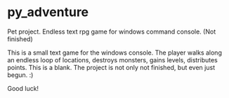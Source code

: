 # py_adventure
Pet project. Endless text rpg game for windows command console. (Not finished)

This is a small text game for the windows console.
The player walks along an endless loop of locations, destroys monsters, gains levels, distributes points.
This is a blank. The project is not only not finished, but even just begun. :)

Good luck!
